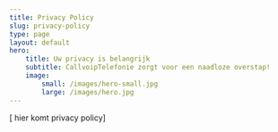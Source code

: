 ```yaml
---
title: Privacy Policy
slug: privacy-policy
type: page
layout: default
hero:
    title: Uw privacy is belangrijk
    subtitle: CallvoipTelefonie zorgt voor een naadloze overstap!
    image:
        small: /images/hero-small.jpg
        large: /images/hero.jpg
---
```


[ hier komt privacy policy]